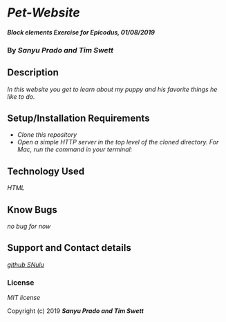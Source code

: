 # _Pet-Website_

#### _Block elements Exercise for Epicodus, 01/08/2019_

### By _**Sanyu Prado and Tim Swett**_

## Description
_In this website you get to learn about my puppy and his favorite things he like to do._

## Setup/Installation Requirements
* _Clone this repository_
* _Open a simple HTTP server in the top level of the cloned directory. For Mac, run the command in your terminal:_

## Technology Used
_HTML_

## Know Bugs
_no bug for now_

## Support and Contact details
[_github SNulu_](https://github.com/SNulu)

### License
*MIT license*

Copyright (c) 2019 **_Sanyu Prado and Tim Swett_**
